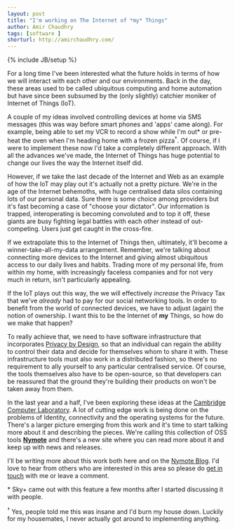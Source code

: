 ```yaml
---
layout: post
title: "I'm working on The Internet of *my* Things"
author: Amir Chaudhry
tags: [software ]
shorturl: http://amirchaudhry.com/
---
```

{% include JB/setup %}

For a long time I've been interested what the future holds in terms of how we will interact with each other and our environments.  Back in the day, these areas used to be called ubiquitous computing and home automation but have since been subsumed by the (only slightly) catchier moniker of Internet of Things (IoT).

A couple of my ideas involved controlling devices at home via SMS messages (this was way before smart phones and 'apps' came along).  For example, being able to set my VCR to record a show while I'm out\* or pre-heat the oven when I'm heading home with a frozen pizza<sup>&dagger;</sup>.  Of course, if I were to implement these now I'd take a completely different approach.  With all the advances we've made, the Internet of Things has huge potential to change our lives the way the Internet itself did.

However, if we take the last decade of the Internet and Web as an example of how the IoT may play out it's actually not a pretty picture.  We're in the age of the Internet behemoths, with huge centralised data silos containing lots of our personal data.  Sure there is some choice among providers but it's fast becoming a case of "choose your dictator".  Our information is trapped, interoperating is becoming convoluted and to top it off, these giants are busy fighting legal battles with each other instead of out-competing.  Users just get caught in the cross-fire.

If we extrapolate this to the Internet of Things then, ultimately, it'll become a winner-take-all-my-data arrangement.  Remember, we're talking about connecting more devices to the Internet and giving almost ubiquitous access to our daily lives and habits.  Trading more of my personal life, from within my home, with increasingly faceless companies and for not very much in return, isn't particularly appealing.

If the IoT plays out this way, the we will effectively *increase* the Privacy Tax that we've *already* had to pay for our social networking tools.  In order to benefit from the world of connected devices, we have to adjust (again) the notion of ownership.  I want this to be the Internet of **my** Things, so how do we make that happen?

To really achieve that, we need to have software infrastructure that incorporates [Privacy by Design][], so that an individual can regain the ability to control their data and decide for themselves whom to share it with.  These infrastructure tools must also work in a distributed fashion, so there's no requirement to ally yourself to any particular centralised service. Of course, the tools themselves also have to be open-source, so that developers can be reassured that the ground they're building their products on won't be taken away from them.

In the last year and a half, I've been exploring these ideas at the [Cambridge Computer Laboratory][].  A lot of cutting edge work is being done on the problems of Identity, connectivity and the operating systems for the future.  There's a larger picture emerging from this work and it's time to start talking more about it and describing the pieces.  We're calling this collection of OSS tools **[Nymote][]** and there's a new site where you can read more about it and keep up with news and releases.  

I'll be writing more about this work both here and on the [Nymote Blog][].  I'd love to hear from others who are interested in this area so please do [get in touch][] with me or leave a comment.

[Cambridge Computer Laboratory]: http://www.cl.cam.ac.uk
[Privacy by Design]: http://en.wikipedia.org/wiki/Privacy_by_Design
[Nymote]: http://nymote.org
[Nymote Blog]: http://nymote.org/blog
[get in touch]: /about

<!-- footnotes -->
<p class="footnote">* Sky+ came out with this feature a few months after I started discussing it with people.</p>

<p class="footnote"><sup>&dagger;</sup> Yes, people told me this was insane and I'd burn my house down.  Luckily for my housemates, I never actually got around to implementing anything.</p>
